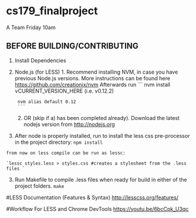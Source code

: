 # cs179_finalproject
A Team Friday 10am


BEFORE BUILDING/CONTRIBUTING
---------
1. Install Dependencies
  1. Node.js (for LESS)
      1. 
        Recommend installing NVM, in case you have previous Node.js versions.
        More instructions can be found here https://github.com/creationix/nvm
        Afterwards run 
          ```
          nvm install vCURRENT_VERSION_HERE (i.e. v0.12.2)
          
          nvm alias default 0.12
          ```
      2. OR (skip if a) has been completed already).
        Download the latest nodejs version from http://nodejs.org
  2. After node is properly installed, run to install the less css pre-processor in the project directory:
    `npm install`
    
    from now on less compile can be run as lessc:

    `lessc styles.less > styles.css #creates a stylesheet from the .less files `
  
  3. Run Makefile to compile .less files when ready for build in either of the project folders. `make`

#LESS Documentation (Features & Syntax)
http://lesscss.org/features/

#Workflow For LESS and Chrome DevTools
  https://youtu.be/6bcCpk_U3qc
